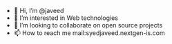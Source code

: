 - 👋 Hi, I’m @javeed
- 👀 I’m interested in Web technologies
- 💞️ I’m looking to collaborate on open source projects
- 📫 How to reach me mail:syedjaveed.nextgen-is.com

<!---
javeed-nz/javeed-nz is a ✨ special ✨ repository because its `README.md` (this file) appears on your GitHub profile.
You can click the Preview link to take a look at your changes.
--->
